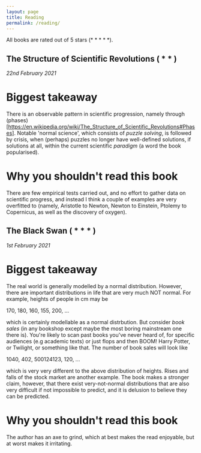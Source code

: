 ```yaml
---
layout: page
title: Reading
permalink: /reading/
---
```


All books are rated out of 5 stars (\* \* \* \* \*). 

## The Structure of Scientific Revolutions ( \* \*  )
<i>22nd February 2021</i>

# Biggest takeaway

There is an observable pattern in scientific progression, namely through (phases)[https://en.wikipedia.org/wiki/The_Structure_of_Scientific_Revolutions#Phases]. Notable 'normal science', which consists of <i>puzzle solving</i>, is followed by crisis, when (perhaps) puzzles no longer have well-defined solutions, if solutions at all, within the current scientific <i>paradigm</i> (a word the book popularised).

# Why you shouldn't read this book

There are few empirical tests carried out, and no effort to gather data on scientific progress, and instead I think a couple of examples are very overfitted to (namely, Aristotle to Newton, Newton to Einstein, Ptolemy to Copernicus, as well as the discovery of oxygen). 

## The Black Swan ( \* \* \*  )
<i>1st February 2021</i>

# Biggest takeaway

The real world is generally modelled by a normal distribution. However, there are important distributions in life that are very much NOT normal. For example, heights of people in cm may be

170, 180, 160, 155, 200, ...

which is certainly modellable as a normal distrbution. But consider <i>book sales</i> (in any bookshop except maybe the most boring mainstream one there is). You're likely to scan past books you've never heard of, for specific audiences (e.g academic texts) or just flops and then BOOM! Harry Potter, or Twilight, or something like that. The number of book sales will look like

1040, 402, 500124123, 120, ...

which is very very different to the above distribution of heights. Rises and falls of the stock market are another example. The book makes a stronger claim, however, that there exist very-not-normal distributions that are also very difficult if not impossible to predict, and it is delusion to believe they can be predicted.

# Why you shouldn't read this book

The author has an axe to grind, which at best makes the read enjoyable, but at worst makes it irritating. 